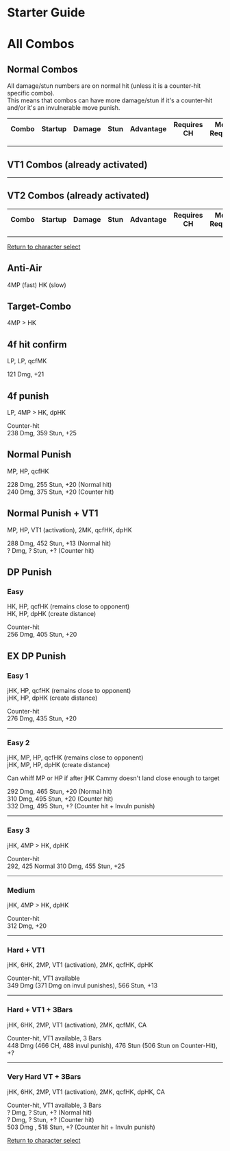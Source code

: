 
# Starter Guide

# All Combos  

## Normal Combos  

All damage/stun numbers are on normal hit (unless it is a counter-hit specific combo).  
This means that combos can have more damage/stun if it's a counter-hit and/or it's an invulnerable move punish.  

| Combo                                                            | Startup | Damage | Stun | Advantage | Requires CH | Meter Required | Notes                                   |
| ---------------------------------------------------------------- | ------- | ------ | ---- | --------- | ----------- | -------------- | --------------------------------------- |

---

## VT1 Combos (already activated)  


---

## VT2 Combos (already activated)  

| Combo                                                            | Startup | Damage | Stun | Advantage | Requires CH | Meter Required | Notes                                   |
| ---------------------------------------------------------------- | ------- | ------ | ---- | --------- | ----------- | -------------- | --------------------------------------- |

---

[Return to character select](./index.md)  

## Anti-Air
4MP (fast)
HK (slow)

## Target-Combo
4MP > HK  

## 4f hit confirm

LP, LP, qcfMK  

121 Dmg, +21  


## 4f punish

LP, 4MP > HK, dpHK  

Counter-hit  
238 Dmg, 359 Stun, +25  


## Normal Punish

MP, HP, qcfHK

228 Dmg, 255 Stun, +20 (Normal hit)  
240 Dmg, 375 Stun, +20 (Counter hit)  


## Normal Punish + VT1

MP, HP, VT1 (activation), 2MK, qcfHK, dpHK  

288 Dmg, 452 Stun, +13 (Normal hit)  
? Dmg, ? Stun, +? (Counter hit)  

## DP Punish

### Easy

HK, HP, qcfHK (remains close to opponent)  
HK, HP, dpHK (create distance)  

Counter-hit  
256 Dmg, 405 Stun, +20  


## EX DP Punish

### Easy 1

jHK, HP, qcfHK (remains close to opponent)  
jHK, HP, dpHK (create distance)  

Counter-hit  
276 Dmg, 435 Stun, +20  

---

### Easy 2

jHK, MP, HP, qcfHK (remains close to opponent)  
jHK, MP, HP, dpHK (create distance)  

Can whiff MP or HP if after jHK Cammy doesn't land close enough to target

292 Dmg, 465 Stun, +20 (Normal hit)  
310 Dmg, 495 Stun, +20 (Counter hit)  
332 Dmg, 495 Stun, +? (Counter hit + Invuln punish)  

---

### Easy 3

jHK, 4MP > HK, dpHK  

Counter-hit  
292, 425 Normal
310 Dmg, 455 Stun, +25  

---

### Medium

jHK, 4MP > HK, dpHK  

Counter-hit  
312 Dmg, +20  

---

### Hard + VT1

jHK, 6HK, 2MP, VT1 (activation), 2MK, qcfHK, dpHK  

Counter-hit, VT1 available  
349 Dmg (371 Dmg on invul punishes), 566 Stun, +13  

---

### Hard + VT1 + 3Bars

jHK, 6HK, 2MP, VT1 (activation), 2MK, qcfMK, CA  

Counter-hit, VT1 available, 3 Bars  
448 Dmg (466 CH, 488 invul punish), 476 Stun (506 Stun on Counter-Hit), +?  

---

### Very Hard VT + 3Bars

jHK, 6HK, 2MP, VT1 (activation), 2MK, qcfHK, dpHK, CA  

Counter-hit, VT1 available, 3 Bars  
? Dmg, ? Stun, +? (Normal hit)  
? Dmg, ? Stun, +? (Counter hit)  
503 Dmg , 518 Stun, +? (Counter hit + Invuln punish)   


[Return to character select](./index.md)  